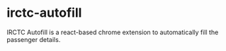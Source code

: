 # irctc-autofill
IRCTC Autofill is a react-based chrome extension to automatically fill the passenger details.
